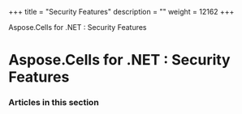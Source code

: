 +++
title = "Security Features" 
description = "" 
weight = 12162 
+++

Aspose.Cells for .NET : Security Features  

# Aspose.Cells for .NET : Security Features


### Articles in this section

           

